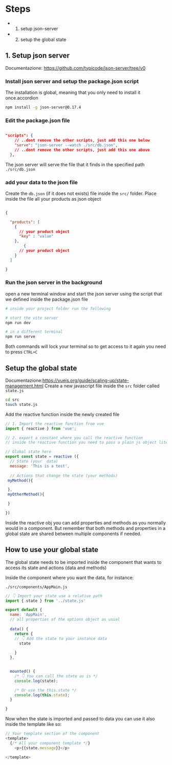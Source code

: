 # Steps

- 1. setup json-server
- 2. setup the global state

## 1. Setup json server

Documentazione: <https://github.com/typicode/json-server/tree/v0>

### Install json server and setup the package.json script

The installation is global, meaning that you only need to install it once.accordion

```bash
npm install -g json-server@0.17.4 
```

### Edit the package.json file

```json

"scripts": {
    // ..dont remove the other scripts, just add this one below
    "serve": "json-server --watch ./src/db.json",
    // ..dont remove the other scripts, just add this one above
  },

```

The json server will serve the file that it finds in the specified path `./src/db.json`

### add your data to the json file

Create the `db.json` (if it does not exists) file inside the `src/` folder.
Place inside the file all your products as json object

```json

{

  "products": [
    {
      // your product object
      "key" : "value"
    },
        {
      // your product object
    }
  ]

}


```

### Run the json server in the background

open a new terminal window and start the json server using the script that we defined inside
the package.json file

```bash
# inside your project folder run the following

# start the vite server
npm run dev

# in a different terminal
npm run serve

```

Both commands will lock your terminal so to get access to it again you need to press `CTRL+C`

## Setup the global state

Documentazione:<https://vuejs.org/guide/scaling-up/state-management.html>
Create a new javascript file inside the `src` folder called `state.js`

```bash
cd src
touch state.js

```

Add the reactive function inside the newly created file

```js
// 1. Import the reactive function from vue
import { reactive } from 'vue';

// 2. export a constant where you call the reactive function 
// inside the reactive function you need to pass a plain js object literal.

// Global state here
export const state = reactive ({
  // State (your  data)
  message: 'This is a test',
  
  // Actions that change the state (your methods)
 myMethod(){

 },
 myOtherMethod(){

 }

})

```

Inside the reactive obj you can add properties and methods as you normally would in a component.
But remember that both methods and properties in a global state are shared between multiple components
if needed.

## How to use your global state

The global state needs to be imported inside the component that wants to access its state and actions (data and methods)

Inside the component where you want the data, for instance:

`./src/components/AppMain.js`

```js
// 👇 Import your state use a relative path
import { state } from '../state.js'

export default {
  name: 'AppMain',
  // all properties of the options object as usual
  
  data() {
    return {
    // 👇 Add the state to your instance data
      state
     
    }
  },


  mounted() {
    /* 👇 You can call the state as is */
    console.log(state);

    /* Or use the this.state */
    console.log(this.state);
  }

}


```

Now when the state is imported and passed to data you can use it also inside the template like so:

```js
// Your template section of the component
<template> 
  {/* All your component template */}
    <p>{{state.message}}</p>

</template>
```
